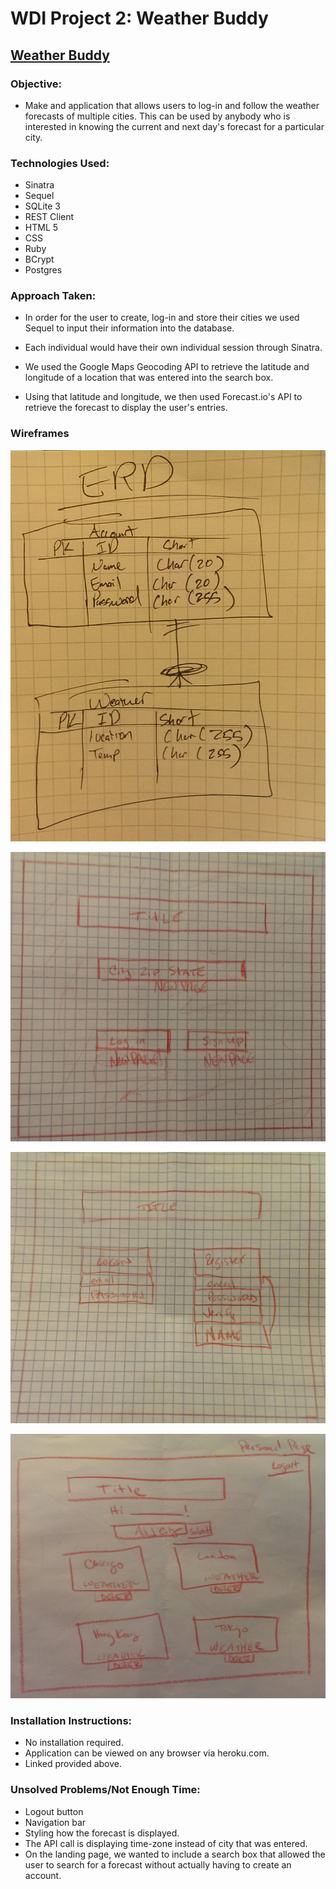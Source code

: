 # WDI Project 2: Weather Buddy

## [Weather Buddy](https://weatherbuddy.herokuapp.com/)

### Objective:
- Make and application that allows users to log-in and follow the weather forecasts of multiple cities. This can be used by anybody who is interested in knowing the current and next day's forecast for a particular city.

### Technologies Used:
- Sinatra
- Sequel
- SQLite 3
- REST Client
- HTML 5
- CSS
- Ruby
- BCrypt
- Postgres

### Approach Taken:
- In order for the user to create, log-in and store their cities we used Sequel to input their information into the database.

- Each individual would have their own individual session through Sinatra.

- We used the Google Maps Geocoding API to retrieve the latitude and longitude of a location that was entered into the search box.

- Using that latitude and longitude, we then used Forecast.io's API to retrieve the forecast to display the user's entries.

### Wireframes
![erd.jpg](public/images/erd.jpg)

![landing.jpg](public/images/landing.jpg)

![login.jpg](public/images/login.jpg)

![personal.jpg](public/images/personal.jpg)

### Installation Instructions:
- No installation required.
- Application can be viewed on any browser via heroku.com.
- Linked provided above.

### Unsolved Problems/Not Enough Time:
- Logout button
- Navigation bar
- Styling how the forecast is displayed.
- The API call is displaying time-zone instead of city that was entered.
- On the landing page, we wanted to include a search box that allowed the user to search for a forecast without actually having to create an account.
